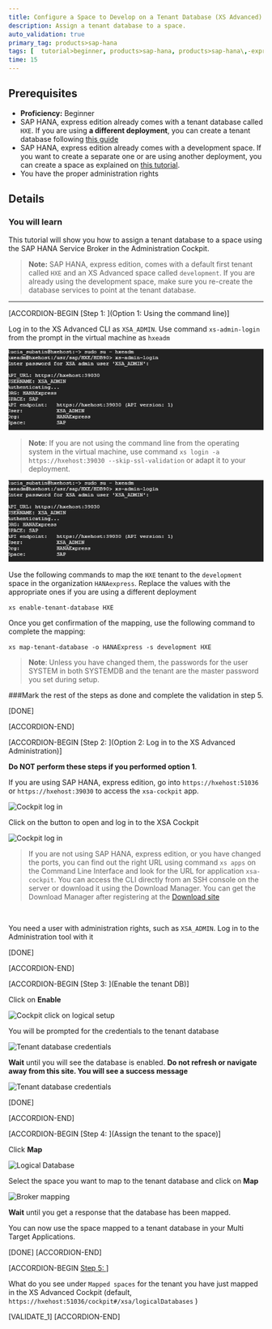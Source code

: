 ```yaml
---
title: Configure a Space to Develop on a Tenant Database (XS Advanced)
description: Assign a tenant database to a space.
auto_validation: true
primary_tag: products>sap-hana
tags: [  tutorial>beginner, products>sap-hana, products>sap-hana\,-express-edition, products>sap-web-ide ]
time: 15
---
```


## Prerequisites  

 - **Proficiency:** Beginner
 - SAP HANA, express edition already comes with a tenant database called `HXE`. If you are using **a different deployment**, you can create a tenant database following [this guide](hxe-ua-dbfundamentals-tenantdb)
 - SAP HANA, express edition already comes with a development space. If you want to create a separate one or are using another deployment, you can create a space as explained on [this tutorial](xsa-setup-new-space).
 - You have the proper administration rights

## Details
### You will learn  
This tutorial will show you how to assign a tenant database to a space using the SAP HANA Service Broker in the Administration Cockpit.

> **Note:** SAP HANA, express edition, comes with a default first tenant called `HXE` and an XS Advanced space called `development`.
> If you are already using the development space, make sure you re-create the database services to point at the tenant database.

---

[ACCORDION-BEGIN [Step 1: ](Option 1: Using the command line)]

Log in to the XS Advanced CLI as `XSA_ADMIN`. Use command `xs-admin-login` from the prompt in the virtual machine as `hxeadm`

![CLI login](cli.png)

> **Note**: If you are not using the command line from the operating system in the virtual machine, use command `xs login -a https://hxehost:39030 --skip-ssl-validation` or adapt it to your deployment.

![CLI login](cli.png)

Use the following commands to map the `HXE` tenant to the `development` space in the organization `HANAexpress`. Replace the values with the appropriate ones if you are using a different deployment

```text
xs enable-tenant-database HXE

```
Once you get confirmation of the mapping, use the following command to complete the mapping:

```text
xs map-tenant-database -o HANAExpress -s development HXE
```

> **Note**: Unless you have changed them, the passwords for the user SYSTEM in both SYSTEMDB and the tenant are the master password you set during setup.

###Mark the rest of the steps as done and complete the validation in step 5.

[DONE]

[ACCORDION-END]


[ACCORDION-BEGIN [Step 2: ](Option 2: Log in to the XS Advanced Administration)]

**Do NOT perform these steps if you performed option 1**.

If you are using SAP HANA, express edition, go into `https://hxehost:51036` or `https://hxehost:39030` to access the `xsa-cockpit` app.

![Cockpit log in](39030_cockpit.png)

Click on the button to open and log in to the XSA Cockpit

![Cockpit log in](1.png)

>If you are not using SAP HANA, express edition, or you have changed the ports, you can find out the right URL using command `xs apps` on the Command Line Interface and look for the URL for application `xsa-cockpit`. You can access the CLI directly from an SSH console on the server or download it using the Download Manager. You can get the Download Manager after registering at the [Download site](https://developers.sap.com/topics/sap-hana-express.html)

&nbsp;

You need a user with administration rights, such as `XSA_ADMIN`. Log in to the Administration tool with it

[DONE]

[ACCORDION-END]

[ACCORDION-BEGIN [Step 3: ](Enable the tenant DB)]

Click on **Enable**

![Cockpit click on logical setup](logical.png)

You will be prompted for the credentials to the tenant database

![Tenant database credentials](system.png)

**Wait** until you will see the database is enabled. **Do not refresh or navigate away from this site. You will see a success message**

![Tenant database credentials](enabled.png)

[DONE]

[ACCORDION-END]


[ACCORDION-BEGIN [Step 4: ](Assign the tenant to the space)]

Click **Map**

![Logical Database](broker.png)

Select the space you want to map to the tenant database and click on **Map**

![Broker mapping](map1.png)

**Wait** until you get a response that the database has been mapped.

You can now use the space mapped to a tenant database in your Multi Target Applications.

[DONE]
[ACCORDION-END]

[ACCORDION-BEGIN [Step 5: ](Validation)]

What do you see under `Mapped spaces` for the tenant you have just mapped in the XS Advanced Cockpit (default, `https://hxehost:51036/cockpit#/xsa/logicalDatabases` )

[VALIDATE_1]
[ACCORDION-END]

